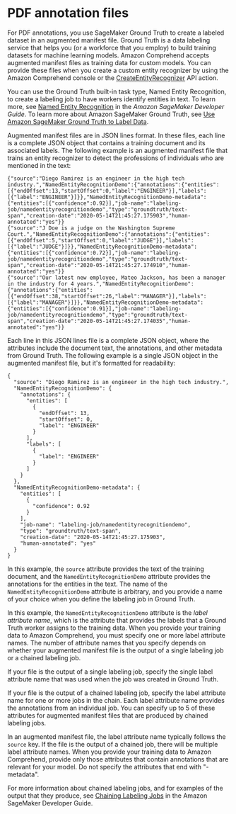 # PDF annotation files<a name="cer-annotation-manifest"></a>

For PDF annotations, you use SageMaker Ground Truth to create a labeled dataset in an augmented manifest file\. Ground Truth is a data labeling service that helps you \(or a workforce that you employ\) to build training datasets for machine learning models\. Amazon Comprehend accepts augmented manifest files as training data for custom models\. You can provide these files when you create a custom entity recognizer by using the Amazon Comprehend console or the [CreateEntityRecognizer](API_CreateEntityRecognizer.md) API action\. 

You can use the Ground Truth built\-in task type, Named Entity Recognition, to create a labeling job to have workers identify entities in text\. To learn more, see [Named Entity Recognition](https://docs.aws.amazon.com/sagemaker/latest/dg/sms-named-entity-recg.html#sms-creating-ner-console) in the *Amazon SageMaker Developer Guide*\. To learn more about Amazon SageMaker Ground Truth, see [Use Amazon SageMaker Ground Truth to Label Data](https://docs.aws.amazon.com/sagemaker/latest/dg/sms.html)\.

Augmented manifest files are in JSON lines format\. In these files, each line is a complete JSON object that contains a training document and its associated labels\. The following example is an augmented manifest file that trains an entity recognizer to detect the professions of individuals who are mentioned in the text:

```
{"source":"Diego Ramirez is an engineer in the high tech industry.","NamedEntityRecognitionDemo":{"annotations":{"entities":[{"endOffset":13,"startOffset":0,"label":"ENGINEER"}],"labels":[{"label":"ENGINEER"}]}},"NamedEntityRecognitionDemo-metadata":{"entities":[{"confidence":0.92}],"job-name":"labeling-job/namedentityrecognitiondemo","type":"groundtruth/text-span","creation-date":"2020-05-14T21:45:27.175903","human-annotated":"yes"}}
{"source":"J Doe is a judge on the Washington Supreme Court.","NamedEntityRecognitionDemo":{"annotations":{"entities":[{"endOffset":5,"startOffset":0,"label":"JUDGE"}],"labels":[{"label":"JUDGE"}]}},"NamedEntityRecognitionDemo-metadata":{"entities":[{"confidence":0.72}],"job-name":"labeling-job/namedentityrecognitiondemo","type":"groundtruth/text-span","creation-date":"2020-05-14T21:45:27.174910","human-annotated":"yes"}}
{"source":"Our latest new employee, Mateo Jackson, has been a manager in the industry for 4 years.","NamedEntityRecognitionDemo":{"annotations":{"entities":[{"endOffset":38,"startOffset":26,"label":"MANAGER"}],"labels":[{"label":"MANAGER"}]}},"NamedEntityRecognitionDemo-metadata":{"entities":[{"confidence":0.91}],"job-name":"labeling-job/namedentityrecognitiondemo","type":"groundtruth/text-span","creation-date":"2020-05-14T21:45:27.174035","human-annotated":"yes"}}
```

Each line in this JSON lines file is a complete JSON object, where the attributes include the document text, the annotations, and other metadata from Ground Truth\. The following example is a single JSON object in the augmented manifest file, but it's formatted for readability: 

```
{
  "source": "Diego Ramirez is an engineer in the high tech industry.",
  "NamedEntityRecognitionDemo": {
    "annotations": {
      "entities": [
        {
          "endOffset": 13,
          "startOffset": 0,
          "label": "ENGINEER"
        }
      ],
      "labels": [
        {
          "label": "ENGINEER"
        }
      ]
    }
  },
  "NamedEntityRecognitionDemo-metadata": {
    "entities": [
      {
        "confidence": 0.92
      }
    ],
    "job-name": "labeling-job/namedentityrecognitiondemo",
    "type": "groundtruth/text-span",
    "creation-date": "2020-05-14T21:45:27.175903",
    "human-annotated": "yes"
  }
}
```

In this example, the `source` attribute provides the text of the training document, and the `NamedEntityRecognitionDemo` attribute provides the annotations for the entities in the text\. The name of the `NamedEntityRecognitionDemo` attribute is arbitrary, and you provide a name of your choice when you define the labeling job in Ground Truth\.

In this example, the `NamedEntityRecognitionDemo` attribute is the *label attribute name*, which is the attribute that provides the labels that a Ground Truth worker assigns to the training data\. When you provide your training data to Amazon Comprehend, you must specify one or more label attribute names\. The number of attribute names that you specify depends on whether your augmented manifest file is the output of a single labeling job or a chained labeling job\.

If your file is the output of a single labeling job, specify the single label attribute name that was used when the job was created in Ground Truth\. 

If your file is the output of a chained labeling job, specify the label attribute name for one or more jobs in the chain\. Each label attribute name provides the annotations from an individual job\. You can specify up to 5 of these attributes for augmented manifest files that are produced by chained labeling jobs\. 

In an augmented manifest file, the label attribute name typically follows the `source` key\. If the file is the output of a chained job, there will be multiple label attribute names\. When you provide your training data to Amazon Comprehend, provide only those attributes that contain annotations that are relevant for your model\. Do not specify the attributes that end with "\-metadata"\.

For more information about chained labeling jobs, and for examples of the output that they produce, see [Chaining Labeling Jobs](https://docs.aws.amazon.com/sagemaker/latest/dg/sms-reusing-data.html) in the Amazon SageMaker Developer Guide\.